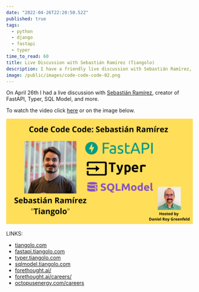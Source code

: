 ```yaml
---
date: "2022-04-26T22:20:50.52Z"
published: true
tags:
  - python
  - django
  - fastapi
  - typer
time_to_read: 60
title: Live Discussion with Sebastián Ramírez (Tiangolo)
description: I have a friendly live discussion with Sebastián Ramírez, creator of FastAPI, Typer, SQL Model, and more.
image: /public/images/code-code-code-02.png
---
```


On April 26th I had a live discussion with [Sebastián Ramírez](https://tiangolo.com/), creator of FastAPI, Typer, SQL Model, and more.

To watch the video click [here](https://www.youtube.com/watch?v=8IJkSs9Dvjo) or on the image below.

[![Live Discussion with Sebastián Ramírez (Tiangolo)](/public/images/code-code-code-02.png)](https://www.youtube.com/watch?v=8IJkSs9Dvjo)

LINKS:

- [tiangolo.com](https://tiangolo.com)
- [fastapi.tiangolo.com](https://fastapi.tiangolo.com)
- [typer.tiangolo.com](https://typer.tiangolo.com)
- [sqlmodel.tiangolo.com](https://sqlmodel.tiangolo.com)
- [forethought.ai/](https://forethought.ai/)
- [forethought.ai/careers/](https://forethought.ai/careers/)
- [octopusenergy.com/careers](https://octopusenergy.com/careers)
